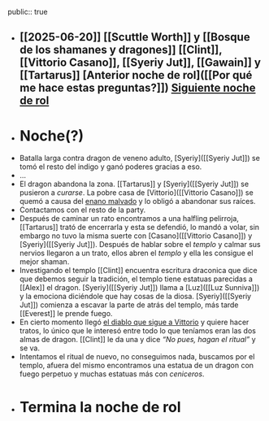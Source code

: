 public:: true

- [[2025-06-20]]
  [[Scuttle Worth]] y [[Bosque de los shamanes y dragones]]
  [[Clint]], [[Vittorio Casano]], [[Syeriy Jut]], [[Gawain]] y [[Tartarus]] 
  [Anterior noche de rol]([[Por qué me hace estas preguntas?]])
  [Siguiente noche de rol]([[Pendiente]])
  ---
- # Noche(?)
- Batalla larga contra dragon de veneno adulto, [Syeriy]([[Syeriy Jut]]) se tomó el resto del indigo y ganó poderes gracias a eso.
- …
- El dragon abandona la zona.
  [[Tartarus]] y [Syeriy]([[Syeriy Jut]]) se pusieron a *curarse*.
  La pobre casa de [Vittorio]([[Vittorio Casano]]) se quemó a causa del [enano malvado]([[Clint]]) y lo obligó a abandonar sus raíces.
- Contactamos con el resto de la party.
- Después de caminar un rato encontramos a una halfling pelirroja, [[Tartarus]] trató de encerrarla y esta se defendió, lo mandó a volar, sin embargo no tuvo la misma suerte con [Casano]([[Vittorio Casano]]) y [Syeriy]([[Syeriy Jut]]). Después de hablar sobre el *templo* y calmar sus nervios llegaron a un trato, ellos abren el *templo* y ella les consigue el mejor shaman.
- Investigando el templo [[Clint]] encuentra escritura draconica que dice que debemos seguir la tradición, el templo tiene estatuas parecidas a [[Alex]] el dragon. [Syeriy]([[Syeriy Jut]]) llama a [Luz]([[Luz Sunniva]]) y la emociona diciéndole que hay cosas de la diosa. [Syeriy]([[Syeriy Jut]]) comienza a escavar la parte de atrás del templo, más tarde [[Everest]] le prende fuego.
- En cierto momento llegó [el diablo que sigue a Vittorio]([[Diablillo]]) y quiere hacer tratos, lo único que le interesó entre todo lo que teníamos eran las dos almas de dragon. [[Clint]] le da una y dice *“No pues, hagan el ritual”* y se va.
- Intentamos el ritual de nuevo, no conseguimos nada, buscamos por el templo, afuera del mismo encontramos una estatua de un dragon con fuego perpetuo y muchas estatuas más con *ceniceros*.
- # Termina la noche de rol